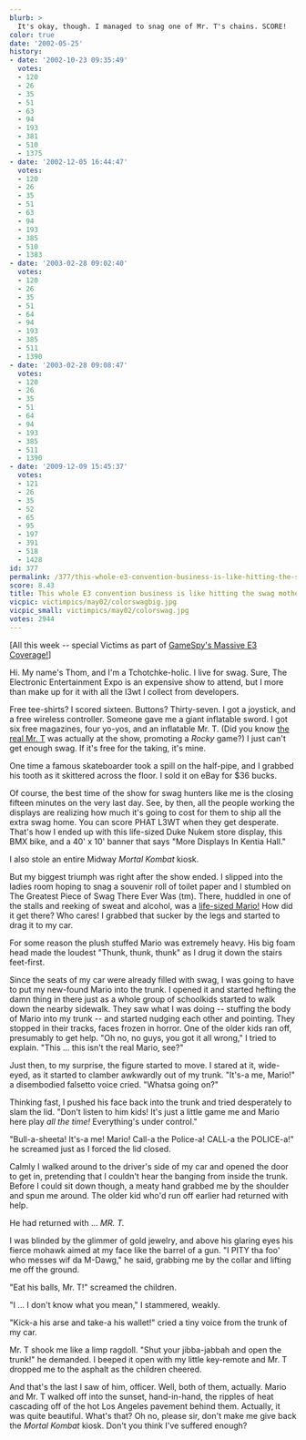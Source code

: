```yaml
---
blurb: >
  It's okay, though. I managed to snag one of Mr. T's chains. SCORE!
color: true
date: '2002-05-25'
history:
- date: '2002-10-23 09:35:49'
  votes:
  - 120
  - 26
  - 35
  - 51
  - 63
  - 94
  - 193
  - 381
  - 510
  - 1375
- date: '2002-12-05 16:44:47'
  votes:
  - 120
  - 26
  - 35
  - 51
  - 63
  - 94
  - 193
  - 385
  - 510
  - 1383
- date: '2003-02-28 09:02:40'
  votes:
  - 120
  - 26
  - 35
  - 51
  - 64
  - 94
  - 193
  - 385
  - 511
  - 1390
- date: '2003-02-28 09:08:47'
  votes:
  - 120
  - 26
  - 35
  - 51
  - 64
  - 94
  - 193
  - 385
  - 511
  - 1390
- date: '2009-12-09 15:45:37'
  votes:
  - 121
  - 26
  - 35
  - 52
  - 65
  - 95
  - 197
  - 391
  - 518
  - 1428
id: 377
permalink: /377/this-whole-e3-convention-business-is-like-hitting-the-swag-mother-lode/
score: 8.43
title: This whole E3 convention business is like hitting the swag mother lode
vicpic: victimpics/may02/colorswagbig.jpg
vicpic_small: victimpics/may02/colorswag.jpg
votes: 2944
---
```


\[All this week -- special Victims as part of [GameSpy's Massive E3
Coverage!](http://web.archive.org/web/20020525000000/http://gamespy.com/e32002)\]

Hi. My name's Thom, and I'm a Tchotchke-holic. I live for swag. Sure,
The Electronic Entertainment Expo is an expensive show to attend, but I
more than make up for it with all the l3wt I collect from developers.

Free tee-shirts? I scored sixteen. Buttons? Thirty-seven. I got a
joystick, and a free wireless controller. Someone gave me a giant
inflatable sword. I got six free magazines, four yo-yos, and an
inflatable Mr. T. (Did you know [the real Mr. T](img/graphics/mrt.jpg)
was actually at the show, promoting a *Rocky* game?) I just can't get
enough swag. If it's free for the taking, it's mine.

One time a famous skateboarder took a spill on the half-pipe, and I
grabbed his tooth as it skittered across the floor. I sold it on eBay
for $36 bucks.

Of course, the best time of the show for swag hunters like me is the
closing fifteen minutes on the very last day. See, by then, all the
people working the displays are realizing how much it's going to cost
for them to ship all the extra swag home. You can score PHAT L3WT when
they get desperate. That's how I ended up with this life-sized Duke
Nukem store display, this BMX bike, and a 40' x 10' banner that says
"More Displays In Kentia Hall."

I also stole an entire Midway *Mortal Kombat* kiosk.

But my biggest triumph was right after the show ended. I slipped into
the ladies room hoping to snag a souvenir roll of toilet paper and I
stumbled on The Greatest Piece of Swag There Ever Was (tm). There,
huddled in one of the stalls and reeking of sweat and alcohol, was a
[life-sized Mario!](%ARTICLE[376]%) How did it get there? Who cares!
I grabbed that sucker by the legs and started to drag it to my car.

For some reason the plush stuffed Mario was extremely heavy. His big
foam head made the loudest "Thunk, thunk, thunk" as I drug it down the
stairs feet-first.

Since the seats of my car were already filled with swag, I was going to
have to put my new-found Mario into the trunk. I opened it and started
hefting the damn thing in there just as a whole group of schoolkids
started to walk down the nearby sidewalk. They saw what I was doing --
stuffing the body of Mario into my trunk -- and started nudging each
other and pointing. They stopped in their tracks, faces frozen in
horror. One of the older kids ran off, presumably to get help. "Oh no,
no guys, you got it all wrong," I tried to explain. "This ... this isn't
the real Mario, see?"

Just then, to my surprise, the figure started to move. I stared at it,
wide-eyed, as it started to clamber awkwardly out of my trunk. "It's-a
me, Mario!" a disembodied falsetto voice cried. "Whatsa going on?"

Thinking fast, I pushed his face back into the trunk and tried
desperately to slam the lid. "Don't listen to him kids! It's just a
little game me and Mario here play *all the time!* Everything's under
control."

"Bull-a-sheeta! It's-a me! Mario! Call-a the Police-a! CALL-a the
POLICE-a!" he screamed just as I forced the lid closed.

Calmly I walked around to the driver's side of my car and opened the
door to get in, pretending that I couldn't hear the banging from inside
the trunk. Before I could sit down though, a meaty hand grabbed me by
the shoulder and spun me around. The older kid who'd run off earlier had
returned with help.

He had returned with ... *MR. T.*

I was blinded by the glimmer of gold jewelry, and above his glaring eyes
his fierce mohawk aimed at my face like the barrel of a gun. "I PITY tha
foo' who messes wif da M-Dawg," he said, grabbing me by the collar and
lifting me off the ground.

"Eat his balls, Mr. T!" screamed the children.

"I ... I don't know what you mean," I stammered, weakly.

"Kick-a his arse and take-a his wallet!" cried a tiny voice from the
trunk of my car.

Mr. T shook me like a limp ragdoll. "Shut your jibba-jabbah and open the
trunk!" he demanded. I beeped it open with my little key-remote and Mr.
T dropped me to the asphalt as the children cheered.

And that's the last I saw of him, officer. Well, both of them, actually.
Mario and Mr. T walked off into the sunset, hand-in-hand, the ripples of
heat cascading off of the hot Los Angeles pavement behind them.
Actually, it was quite beautiful. What's that? Oh no, please sir, don't
make me give back the *Mortal Kombat* kiosk. Don't you think I've
suffered enough?